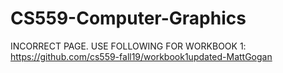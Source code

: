 # CS559-Computer-Graphics

INCORRECT PAGE.  USE FOLLOWING FOR WORKBOOK 1: https://github.com/cs559-fall19/workbook1updated-MattGogan
